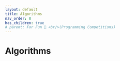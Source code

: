 ```yaml
---
layout: default
title: Algorithms
nav_order: 8
has_children: true
# parent: For Fun 🤪 <br/>(Programming Competitions)
---
```


# Algorithms




